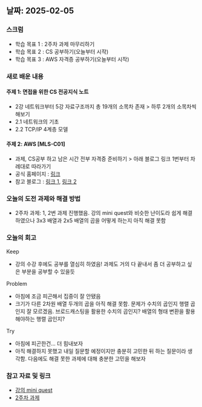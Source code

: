 ## 날짜: 2025-02-05

### 스크럼
- 학습 목표 1 : 2주차 과제 마무리하기
- 학습 목표 2 : CS 공부하기(오늘부터 시작)
- 학습 목표 3 : AWS 자격증 공부하기(오늘부터 시작)

### 새로 배운 내용
#### 주제 1: 면접을 위한 CS 전공지식 노트
- 2강 네트워크부터 5강 자료구조까지 총 19개의 소목차 존재 > 하루 2개의 소목차씩 해보기
- 2.1 네트워크의 기초
- 2.2 TCP/IP 4계층 모델

#### 주제 2: AWS [MLS-C01]
- 과제, CS공부 하고 남은 시간 전부 자격증 준비하기 > 아래 블로그 링크 1번부터 차례대로 따라가기
- 공식 홈페이지 : [링크](https://aws.amazon.com/ko/certification/certified-machine-learning-specialty/?pp=cert&c=exam&z=4)
- 참고 블로그 : [링크 1](https://velog.io/@sawa1989/AWS-MLS-%ED%9B%84%EA%B8%B0), [링크 2](https://mjs1995.tistory.com/315)

### 오늘의 도전 과제와 해결 방법
- 2주차 과제: 1, 2번 과제 진행했음. 강의 mini quest와 비슷한 난이도라 쉽게 해결하였으나 3x3 배열과 2x5 배열의 곱을 어떻게 하는지 아직 해결 못함

### 오늘의 회고
Keep
- 강의 수강 후에도 공부를 열심히 하였음! 과제도 거의 다 끝내서 좀 더 공부하고 싶은 부분을 공부할 수 있을듯

Problem
- 아침에 조금 피곤해서 집중이 잘 안됐음
- 크기가 다른 2차원 배열 두개의 곱을 아직 해결 못함. 문제가 수치의 곱인지 행렬 곱인지 잘 모르겠음. 브로드캐스팅을 활용한 수치의 곱인지? 배열의 형태 변환을 활용해야하는 행렬 곱인지?

Try
- 아침에 피곤한건... 더 힘내보자
- 아직 해결하지 못했고 내일 질문할 예정이지만 충분히 고민한 뒤 하는 질문이라 생각함. 다음에도 해결 못한 과제에 대해 충분한 고민을 해보자

### 참고 자료 및 링크
- [강의 mini quest](https://colab.research.google.com/drive/1bjuNsC0BkqC2EtoOOcjt6l_CW1y2lbrM?usp=sharing)
- [2주차 과제](https://colab.research.google.com/drive/1uAFvVn1GXldNungJuXOyoAIydU1l8Bi-?usp=sharing)
